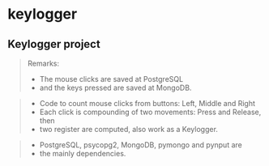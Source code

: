 # keylogger
## Keylogger project

> Remarks:
>* The mouse clicks are saved at PostgreSQL
>* and the keys pressed are saved at MongoDB.

>* Code to count mouse clicks from buttons: Left, Middle and Right
>* Each click is compounding of two movements: Press and Release, then
>* two register are computed, also work as a Keylogger.

>* PostgreSQL, psycopg2, MongoDB, pymongo and pynput are
>* the mainly dependencies.
